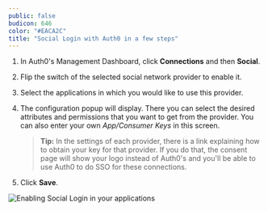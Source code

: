 ```yaml
---
public: false
budicon: 646
color: "#EACA2C"
title: "Social Login with Auth0 in a few steps"
---
```


1. In Auth0's Management Dashboard, click **Connections** and then **Social**.
2. Flip the switch of the selected social network provider to enable it.
3. Select the applications in which you would like to use this provider.
4. The configuration popup will display. There you can select the desired attributes and permissions that you want to get from the provider. You can also enter your own _App/Consumer Keys_ in this screen.

    > **Tip:** In the settings of each provider, there is a link explaining how to obtain your key for that provider. If you do that, the consent page will show your logo instead of Auth0's and you'll be able to use Auth0 to do SSO for these connections.

5. Click **Save**.

![Enabling Social Login in your applications](https://cdn.auth0.com/content/social-login/enabling-social-providers-2.gif)